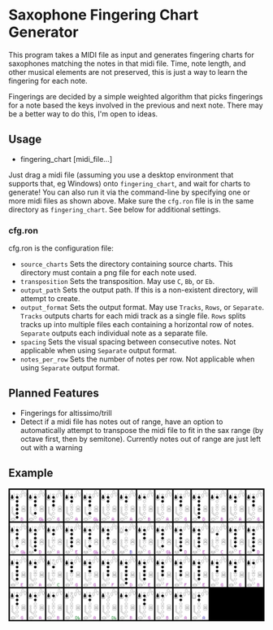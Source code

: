 # Saxophone Fingering Chart Generator   

This program takes a MIDI file as input and generates fingering charts for saxophones matching the notes in that midi file. Time, note length, and other musical elements are not preserved, this is just a way to learn the fingering for each note.

Fingerings are decided by a simple weighted algorithm that picks fingerings for a note based the keys involved in the previous and next note. There may be a better way to do this, I'm open to ideas.

## Usage   
- fingering_chart [midi_file...]

Just drag a midi file (assuming you use a desktop environment that supports that, eg Windows) onto `fingering_chart`, and wait for charts to generate! You can also run it via the command-line by specifying one or more midi files as shown above. Make sure the `cfg.ron` file is in the same directory as `fingering_chart`. See below for additional settings.

### cfg.ron
cfg.ron is the configuration file:
- `source_charts` Sets the directory containing source charts. This directory must contain a png file for each note used.
- `transposition` Sets the transposition. May use `C`, `Bb`, or `Eb`.
- `output_path` Sets the output path. If this is a non-existent directory, will attempt to create.
- `output_format` Sets the output format. May use `Tracks`, `Rows`, or `Separate`. `Tracks` outputs charts for each midi track as a single file. `Rows` splits tracks up into multiple files each containing a horizontal row of notes. `Separate` outputs each individual note as a separate file.
- `spacing` Sets the visual spacing between consecutive notes. Not applicable when using `Separate` output format.
- `notes_per_row` Sets the number of notes per row. Not applicable when using `Separate` output format.

## Planned Features   
- Fingerings for altissimo/trill
- Detect if a midi file has notes out of range, have an option to automatically attempt to transpose the midi file to fit in the sax range (by octave first, then by semitone). Currently notes out of range are just left out with a warning

## Example   
![The Lizards](https://raw.githubusercontent.com/Eolu/fingering_chart/master/examples/lizards.png)   
